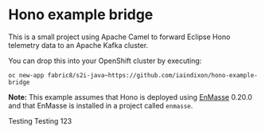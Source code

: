 # Hono example bridge

This is a small project using Apache Camel to forward Eclipse Hono telemetry data to an
Apache Kafka cluster.

You can drop this into your OpenShift cluster by executing:

    oc new-app fabric8/s2i-java~https://github.com/iaindixon/hono-example-bridge

**Note:** This example assumes that Hono is deployed using [EnMasse](https://enmasse.io) 0.20.0
and that EnMasse is installed in a project called `enmasse`.

Testing Testing 123
